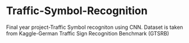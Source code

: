 # Traffic-Symbol-Recognition
Final year project-Traffic Symbol recogniton using CNN.
Dataset is taken from Kaggle-German Traffic Sign Recognition Benchmark (GTSRB)
